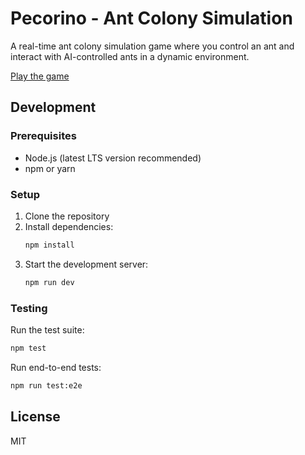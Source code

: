 # Pecorino - Ant Colony Simulation

A real-time ant colony simulation game where you control an ant and interact with AI-controlled ants in a dynamic environment.

[Play the game](https://cafca.github.io/pecorino/)

## Development

### Prerequisites

- Node.js (latest LTS version recommended)
- npm or yarn

### Setup

1. Clone the repository
2. Install dependencies:
   ```bash
   npm install
   ```
3. Start the development server:
   ```bash
   npm run dev
   ```

### Testing

Run the test suite:

```bash
npm test
```

Run end-to-end tests:

```bash
npm run test:e2e
```

## License

MIT
